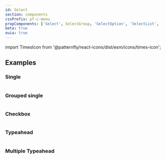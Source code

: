 ```yaml
---
id: Select
section: components
cssPrefix: pf-c-menu
propComponents: ['Select', SelectGroup, 'SelectOption', 'SelectList', 'MenuToggle']
beta: true
ouia: true
---
```


import TimesIcon from '@patternfly/react-icons/dist/esm/icons/times-icon';

## Examples

### Single

```ts file="./SelectBasic.tsx"
```

### Grouped single

```ts file="./SelectGrouped.tsx"
```

### Checkbox

```ts file="./SelectCheckbox.tsx"
```

### Typeahead

```ts file="./SelectTypeahead.tsx"
```

### Multiple Typeahead

```ts file="./SelectMultiTypeahead.tsx"
```
